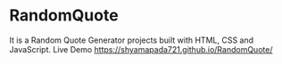 # RandomQuote
It is a Random Quote Generator projects built with HTML, CSS and JavaScript.
Live Demo https://shyamapada721.github.io/RandomQuote/
